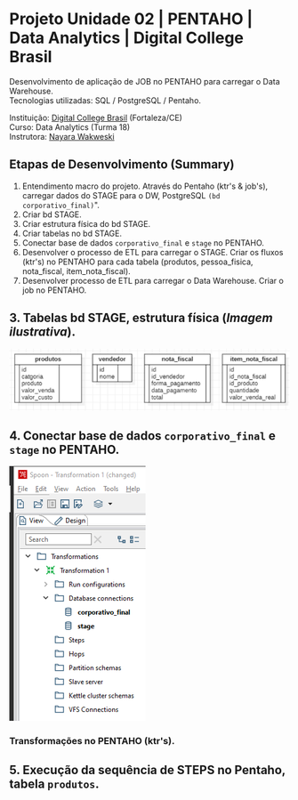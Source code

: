 # Projeto Unidade 02 | PENTAHO | Data Analytics | Digital College Brasil

Desenvolvimento de aplicação de JOB no PENTAHO para carregar o Data Warehouse.<br>
Tecnologias utilizadas: SQL / PostgreSQL / Pentaho.<br>

Instituição: [Digital College Brasil](https://digitalcollege.com.br/) (Fortaleza/CE) <br>
Curso: Data Analytics (Turma 18) <br>
Instrutora: [Nayara Wakweski](https://github.com/NayaraWakewski) <br>

## Etapas de Desenvolvimento (Summary)
1. Entendimento macro do projeto. Através do Pentaho (ktr's & job's), carregar dados do STAGE para o DW, PostgreSQL `(bd corporativo_final)`".
2. Criar bd STAGE.
3. Criar estrutura física do bd STAGE.
4. Criar tabelas no bd STAGE.
5. Conectar base de dados `corporativo_final` e `stage` no PENTAHO.
6. Desenvolver o processo de ETL para carregar o STAGE. Criar os fluxos (ktr's) no PENTAHO para cada tabela (produtos, pessoa_fisica, nota_fiscal, item_nota_fiscal).
7. Desenvolver processo de ETL para carregar o Data Warehouse. Criar o job no PENTAHO.





## 3. Tabelas bd STAGE, estrutura física (_Imagem ilustrativa_).
![screenshot](/images/estrut_fis_bd_stage.png) <br>

## 4. Conectar base de dados `corporativo_final` e `stage` no PENTAHO.
![screenshot](/images/conexao_bds_postgres_pentaho.png) <br>

### Transformações no PENTAHO (ktr's).

## 5. Execução da sequência de STEPS no Pentaho, tabela `produtos`.
